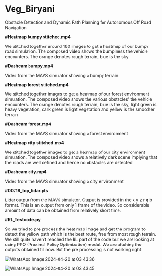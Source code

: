 # Veg_Biryani
Obstacle Detection and Dynamic Path Planning for Autonomous Off Road Navigation

**#Heatmap bumpy stitched.mp4**

We stitched together around 180 images to get a heatmap of our bumpy road simulation. The composed video shows the bumpiness the vehicle encounters. The orange denotes rough terrain, blue is the sky

**#Dashcam bumpy.mp4**

Video from the MAVS simulator showing a bumpy terrain

**#Heatmap forest stitched.mp4**

We stitched together images to get a heatmap of our forest environment simulation. The composed video shows the various obstacles' the vehicle encounters. The orange denotes rough terrain, blue is the sky, light green is heavy vegetation, dark green is light vegetation and yellow is the smoother terrain

**#Dashcam forest.mp4**

Video from the MAVS simulator showing a forest environment

**#Heatmap city stitched.mp4**

We stitched together images to get a heatmap of our city environment simulation. The composed video shows a relatively dark scene implying that the roads are well defined and hence no obstacles are detected

**#Dashcam city.mp4**

Video from the MAVS simulator showing a city environment

**#00719_top_lidar.pts**

Lidar output from the MAVS simulator. Output is provided in the x y z r g b format. This is an output from only 1 frame of the video. So considerable amount of data can be obtained from relatively short time.

**#RL_Testcode.py**

So we tried to pre process the heat map image and get the program to detect the yellow path which is the best route, free from most rough terrain. We still quite haven't reached the RL part of the code but we are looking at using PPO (Proximal Policy Optimization) model. We are attching the outputs obtained till now. But the pre processing is not working right

![WhatsApp Image 2024-04-20 at 03 43 36](https://github.com/Anuzzzzzzz/Veg_Biryani/assets/148976244/262187a6-6b54-4ec2-91fa-628bfe6c4cf0)

![WhatsApp Image 2024-04-20 at 03 43 45](https://github.com/Anuzzzzzzz/Veg_Biryani/assets/148976244/d5f6e38b-54ad-4a05-b64f-912b6b612623)

